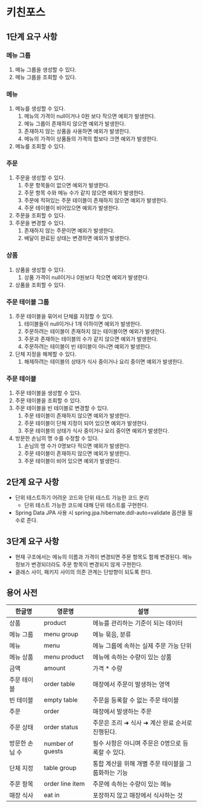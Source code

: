 # 키친포스

## 1단계 요구 사항

### 메뉴 그룹
1. 메뉴 그룹을 생성할 수 있다.
2. 메뉴 그룹을 조회할 수 있다.

### 메뉴
1. 메뉴를 생성할 수 있다.
   1. 메뉴의 가격이 null이거나 0원 보다 작으면 예외가 발생한다.
   2. 메뉴 그룹이 존재하지 않으면 예외가 발생한다.
   3. 존재하지 않는 상품을 사용하면 예외가 발생한다.
   4. 메뉴의 가격이 상품들의 가격의 합보다 크면 예외가 발생한다.
2. 메뉴를 조회할 수 있다.

### 주문
1. 주문을 생성할 수 있다.
   1. 주문 항목들이 없으면 예외가 발생한다.
   2. 주문 항목 수와 메뉴 수가 같지 않으면 예외가 발생한다.
   3. 주문에 적혀있는 주문 테이블이 존재하지 않으면 예외가 발생한다.
   4. 주문 테이블이 비어있으면 예외가 발생한다.
2. 주문을 조회할 수 있다.
3. 주문을 변경할 수 있다.
   1. 존재하지 않는 주문이면 예외가 발생한다.
   2. 배달이 완료된 상태는 변경하면 예외가 발생한다.

### 상품
1. 상품을 생성할 수 있다.
   1. 상품 가격이 null이거나 0원보다 작으면 예외가 발생한다.
2. 상품을 조회할 수 있다.

### 주문 테이블 그룹
1. 주문 테이블을 묶어서 단체를 지정할 수 있다.
   1. 테이블들이 null이거나 1개 이하이면 예외가 발생한다.
   2. 주문하려는 테이블이 존재하지 않는 테이블이면 예외가 발생한다.
   3. 주문과 존재하는 테이블의 수가 같지 않으면 예외가 발생한다.
   4. 주문하려는 테이블이 빈 테이블이 아니면 예외가 발생한다.
2. 단체 지정을 해제할 수 있다.
   1. 해제하려는 테이블의 상태가 식사 중이거나 요리 중이면 예외가 발생한다.

### 주문 테이블
1. 주문 테이블을 생성할 수 있다.
2. 주문 테이블을 조회할 수 있다.
3. 주문 테이블을 빈 테이블로 변경할 수 있다.
   1. 주문 테이블이 존재하지 않으면 예외가 발생한다.
   2. 주문 테이블이 단체 지정이 되어 있으면 예외가 발생한다.
   3. 주문 테이블의 상태가 식사 중이거나 요리 중이면 예외가 발생한다.
4. 방문한 손님의 명 수를 수정할 수 있다.
   1. 손님의 명 수가 0명보다 적으면 예외가 발생한다.
   2. 주문 테이블이 존재하지 않으면 예외가 발생한다.
   3. 주문 테이블이 비어 있으면 예외가 발생한다.

## 2단계 요구 사항
- 단위 테스트하기 어려운 코드와 단위 테스트 가능한 코드 분리
  - 단위 테스트 가능한 코드에 대해 단위 테스트를 구현한다.
- Spring Data JPA 사용 시 spring.jpa.hibernate.ddl-auto=validate 옵션을 필수로 준다.

## 3단계 요구 사항

- 현재 구조에서는 메뉴의 이름과 가격이 변경되면 주문 항목도 함께 변경된다. 메뉴 정보가 변경되더라도 주문 항목이 변경되지 않게 구현한다.
- 클래스 사이, 패키지 사이의 의존 관계는 단방향이 되도록 한다.

## 용어 사전

| 한글명 | 영문명 | 설명 | 
| --- | --- | --- |
| 상품 | product | 메뉴를 관리하는 기준이 되는 데이터 |
| 메뉴 그룹 | menu group | 메뉴 묶음, 분류 |
| 메뉴 | menu | 메뉴 그룹에 속하는 실제 주문 가능 단위 |
| 메뉴 상품 | menu product | 메뉴에 속하는 수량이 있는 상품 |
| 금액 | amount | 가격 * 수량 |
| 주문 테이블 | order table | 매장에서 주문이 발생하는 영역 |
| 빈 테이블 | empty table | 주문을 등록할 수 없는 주문 테이블 |
| 주문 | order | 매장에서 발생하는 주문 |
| 주문 상태 | order status | 주문은 조리 ➜ 식사 ➜ 계산 완료 순서로 진행된다. |
| 방문한 손님 수 | number of guests | 필수 사항은 아니며 주문은 0명으로 등록할 수 있다. |
| 단체 지정 | table group | 통합 계산을 위해 개별 주문 테이블을 그룹화하는 기능 |
| 주문 항목 | order line item | 주문에 속하는 수량이 있는 메뉴 |
| 매장 식사 | eat in | 포장하지 않고 매장에서 식사하는 것 |
